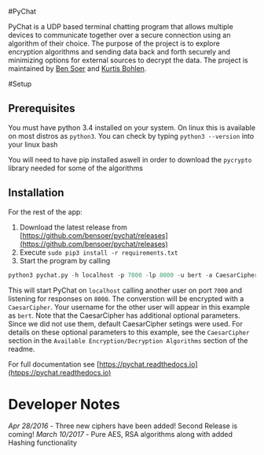 #PyChat

PyChat is a UDP based terminal chatting program that allows multiple devices to communicate together over a secure connection using an algorithm of their choice. The purpose of the project is to explore encryption algorithms and sending data back and forth securely and minimizing options for external sources to decrypt the data. The project is maintained by [Ben Soer](https://github.com/bensoer) and [Kurtis Bohlen](https://github.com/kbohlen).

#Setup

## Prerequisites
You must have python 3.4 installed on your system. On linux this is available on most distros as `python3`. You can check by typing `python3 --version` into your linux bash

You will need to have pip installed aswell in order to download the `pycrypto` library needed for some of the algorithms

## Installation

For the rest of the app:
 1. Download the latest release from [https://github.com/bensoer/pychat/releases](https://github.com/bensoer/pychat/releases)
 2. Execute `sudo pip3 install -r requirements.txt`
 3. Start the program by calling
```python
python3 pychat.py -h localhost -p 7000 -lp 8000 -u bert -a CaesarCipher
```
This will start PyChat on `localhost` calling another user on port `7000` and listening for responses on `8000`. The converstion will be encrypted with a `CaesarCipher`. Your username for the other user will appear in this example as `bert`. Note that the CaesarCipher has additional optional parameters. Since we did not use them, default CaesarCipher setings were used. For details on these optional parameters to this example, see the `CaesarCipher` section in the `Available Encryption/Decryption Algorithms` section of the readme.

For full documentation see [https://pychat.readthedocs.io](htpps://pychat.readthedocs.io)

# Developer Notes
_Apr 28/2016_ - Three new ciphers have been added! Second Release is coming!
_March 10/2017_ - Pure AES, RSA algorithms along with added Hashing functionality
